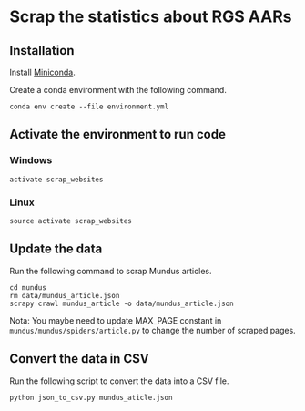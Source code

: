 # Scrap the statistics about RGS AARs

## Installation
Install [Miniconda](https://conda.io/miniconda.html).

Create a conda environment with the following command.

````
conda env create --file environment.yml
````

## Activate the environment to run code
### Windows
````
activate scrap_websites
````

### Linux
````
source activate scrap_websites
````

## Update the data

Run the following command to scrap Mundus articles.

```
cd mundus
rm data/mundus_article.json
scrapy crawl mundus_article -o data/mundus_article.json
```

Nota: You maybe need to update MAX_PAGE constant in 
`mundus/mundus/spiders/article.py` to change the number of scraped pages.

## Convert the data in CSV

Run the following script to convert the data into a CSV file.

```
python json_to_csv.py mundus_aticle.json
```
